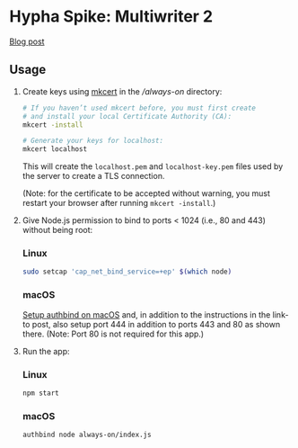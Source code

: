 # Hypha Spike: Multiwriter 2

[Blog post](https://ar.al/2019/02/01/hypha-spike-multiwriter-2/)

## Usage

1. Create keys using [mkcert](https://github.com/FiloSottile/mkcert) in the _/always-on_ directory:

    ```bash
    # If you haven’t used mkcert before, you must first create
    # and install your local Certificate Authority (CA):
    mkcert -install

    # Generate your keys for localhost:
    mkcert localhost
    ```

    This will create the `localhost.pem` and `localhost-key.pem` files used by the server to create a TLS connection.

    (Note: for the certificate to be accepted without warning, you must restart your browser after running `mkcert -install`.)

2. Give Node.js permission to bind to ports < 1024 (i.e., 80 and 443) without being root:

    ### Linux

    ```bash
    sudo setcap 'cap_net_bind_service=+ep' $(which node)
    ```

    ### macOS

    [Setup authbind on macOS](https://medium.com/@steve.mu.dev/setup-authbind-on-mac-os-6aee72cb828) and, in addition to the instructions in the link-to post, also setup port 444 in addition to ports 443 and 80 as shown there. (Note: Port 80 is not required for this app.)

3. Run the app:

    ### Linux

    ```bash
    npm start
    ```

    ### macOS

    ```bash
    authbind node always-on/index.js
    ```
